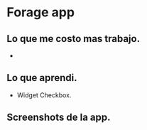 # Forage app



## Lo que me costo mas trabajo.

- 

## Lo que aprendi.

- Widget Checkbox.

## Screenshots de la app.

